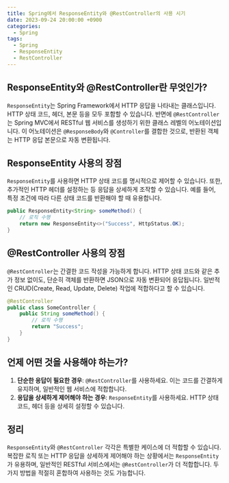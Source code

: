 ```yaml
---
title: Spring에서 ResponseEntity와 @RestController의 사용 시기
date: 2023-09-24 20:00:00 +0900
categories:
  - Spring
tags:
  - Spring
  - ResponseEntity
  - RestController
---
```

## ResponseEntity와 @RestController란 무엇인가?

`ResponseEntity`는 Spring Framework에서 HTTP 응답을 나타내는 클래스입니다. HTTP 상태 코드, 헤더, 본문 등을 모두 포함할 수 있습니다. 반면에 `@RestController`는 Spring MVC에서 RESTful 웹 서비스를 생성하기 위한 클래스 레벨의 어노테이션입니다. 이 어노테이션은 `@ResponseBody`와 `@Controller`를 결합한 것으로, 반환된 객체는 HTTP 응답 본문으로 자동 변환됩니다.

## ResponseEntity 사용의 장점

`ResponseEntity`를 사용하면 HTTP 상태 코드를 명시적으로 제어할 수 있습니다. 또한, 추가적인 HTTP 헤더를 설정하는 등 응답을 상세하게 조작할 수 있습니다. 예를 들어, 특정 조건에 따라 다른 상태 코드를 반환해야 할 때 유용합니다.

```java
public ResponseEntity<String> someMethod() {
    // 로직 수행
    return new ResponseEntity<>("Success", HttpStatus.OK);
}
```

## @RestController 사용의 장점

`@RestController`는 간결한 코드 작성을 가능하게 합니다. HTTP 상태 코드와 같은 추가 정보 없이도, 단순히 객체를 반환하면 JSON으로 자동 변환되어 응답됩니다. 일반적인 CRUD(Create, Read, Update, Delete) 작업에 적합하다고 할 수 있습니다.

```java
@RestController
public class SomeController {
    public String someMethod() {
        // 로직 수행
        return "Success";
    }
}
```

## 언제 어떤 것을 사용해야 하는가?

1. **단순한 응답이 필요한 경우**: `@RestController`를 사용하세요. 이는 코드를 간결하게 유지하며, 일반적인 웹 서비스에 적합합니다.
2. **응답을 상세하게 제어해야 하는 경우**: `ResponseEntity`를 사용하세요. HTTP 상태 코드, 헤더 등을 상세히 설정할 수 있습니다.

## 정리

`ResponseEntity`와 `@RestController` 각각은 특별한 케이스에 더 적합할 수 있습니다. 복잡한 로직 또는 HTTP 응답을 상세하게 제어해야 하는 상황에서는 `ResponseEntity`가 유용하며, 일반적인 RESTful 서비스에서는 `@RestController`가 더 적합합니다. 두 가지 방법을 적절히 혼합하여 사용하는 것도 가능합니다.